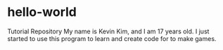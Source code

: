 # hello-world
Tutorial Repository
My name is Kevin Kim, and I am 17 years old.
I just started to use this program to learn and create code for to make games.
